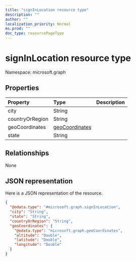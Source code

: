 ```yaml
---
title: "signInLocation resource type"
description: ""
author: ""
localization_priority: Normal
ms.prod: ""
doc_type: resourcePageType
---
```


# signInLocation resource type


Namespace: microsoft.graph



## Properties
|Property|Type|Description|
|:---|:---|:---|
|city|String||
|countryOrRegion|String||
|geoCoordinates|[geoCoordinates](../resources/geocoordinates.md)||
|state|String||

## Relationships
None

## JSON representation
Here is a JSON representation of the resource.
<!-- {
  "blockType": "resource",
  "@odata.type": "microsoft.graph.signInLocation"
}
-->
``` json
{
  "@odata.type": "#microsoft.graph.signInLocation",
  "city": "String",
  "state": "String",
  "countryOrRegion": "String",
  "geoCoordinates": {
    "@odata.type": "microsoft.graph.geoCoordinates",
    "altitude": "Double",
    "latitude": "Double",
    "longitude": "Double"
  }
}
```

